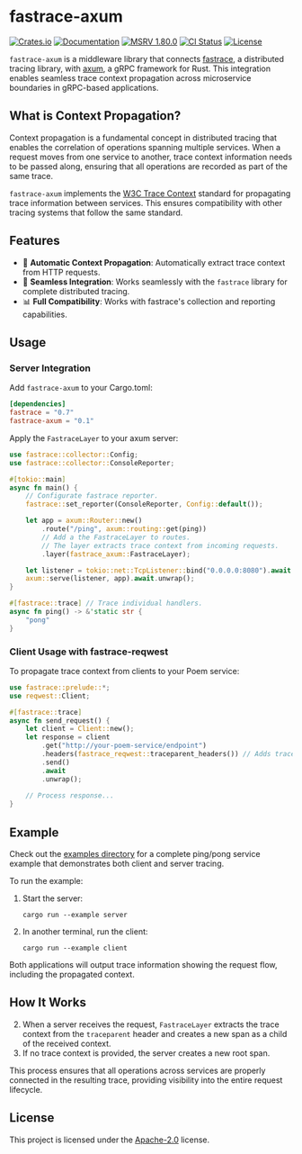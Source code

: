# fastrace-axum

[![Crates.io](https://img.shields.io/crates/v/fastrace-axum.svg?style=flat-square&logo=rust)](https://crates.io/crates/fastrace-axum)
[![Documentation](https://img.shields.io/docsrs/fastrace-axum?style=flat-square&logo=rust)](https://docs.rs/fastrace-axum/)
[![MSRV 1.80.0](https://img.shields.io/badge/MSRV-1.80.0-green?style=flat-square&logo=rust)](https://www.whatrustisit.com)
[![CI Status](https://img.shields.io/github/actions/workflow/status/fast/fastrace-axum/ci.yml?style=flat-square&logo=github)](https://github.com/fast/fastrace-axum/actions)
[![License](https://img.shields.io/crates/l/fastrace-axum?style=flat-square)](https://github.com/fast/fastrace-axum/blob/main/LICENSE)

`fastrace-axum` is a middleware library that connects [fastrace](https://crates.io/crates/fastrace), a distributed tracing library, with [axum](https://crates.io/crates/axum), a gRPC framework for Rust. This integration enables seamless trace context propagation across microservice boundaries in gRPC-based applications.

## What is Context Propagation?

Context propagation is a fundamental concept in distributed tracing that enables the correlation of operations spanning multiple services. When a request moves from one service to another, trace context information needs to be passed along, ensuring that all operations are recorded as part of the same trace.

`fastrace-axum` implements the [W3C Trace Context](https://www.w3.org/TR/trace-context/) standard for propagating trace information between services. This ensures compatibility with other tracing systems that follow the same standard.

## Features

- 🔄 **Automatic Context Propagation**: Automatically extract trace context from HTTP requests.
- 🌉 **Seamless Integration**: Works seamlessly with the `fastrace` library for complete distributed tracing.
- 📊 **Full Compatibility**: Works with fastrace's collection and reporting capabilities.

## Usage

### Server Integration

Add `fastrace-axum` to your Cargo.toml:

```toml
[dependencies]
fastrace = "0.7"
fastrace-axum = "0.1"
```

Apply the `FastraceLayer` to your axum server:

```rust
use fastrace::collector::Config;
use fastrace::collector::ConsoleReporter;

#[tokio::main]
async fn main() {
    // Configurate fastrace reporter.
    fastrace::set_reporter(ConsoleReporter, Config::default());

    let app = axum::Router::new()
        .route("/ping", axum::routing::get(ping))
        // Add a the FastraceLayer to routes.
        // The layer extracts trace context from incoming requests.
        .layer(fastrace_axum::FastraceLayer);

    let listener = tokio::net::TcpListener::bind("0.0.0.0:8080").await.unwrap();
    axum::serve(listener, app).await.unwrap();
}

#[fastrace::trace] // Trace individual handlers.
async fn ping() -> &'static str {
    "pong"
}

```

### Client Usage with fastrace-reqwest

To propagate trace context from clients to your Poem service:

```rust
use fastrace::prelude::*;
use reqwest::Client;

#[fastrace::trace]
async fn send_request() {
    let client = Client::new();
    let response = client
        .get("http://your-poem-service/endpoint")
        .headers(fastrace_reqwest::traceparent_headers()) // Adds traceparent header.
        .send()
        .await
        .unwrap();
    
    // Process response...
}
```

## Example

Check out the [examples directory](https://github.com/fast/fastrace-axum/tree/main/example) for a complete ping/pong service example that demonstrates both client and server tracing.

To run the example:

1. Start the server:
   ```
   cargo run --example server
   ```

3. In another terminal, run the client:
   ```
   cargo run --example client
   ```

Both applications will output trace information showing the request flow, including the propagated context.

## How It Works

2. When a server receives the request, `FastraceLayer` extracts the trace context from the `traceparent` header and creates a new span as a child of the received context.
3. If no trace context is provided, the server creates a new root span.

This process ensures that all operations across services are properly connected in the resulting trace, providing visibility into the entire request lifecycle.

## License

This project is licensed under the [Apache-2.0](./LICENSE) license.
